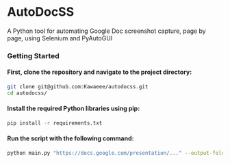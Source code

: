 # AutoDocSS
A Python tool for automating Google Doc screenshot capture, page by page, using Selenium and PyAutoGUI

### Getting Started

#### First, clone the repository and navigate to the project directory:

```bash
git clone git@github.com:Kawaeee/autodocss.git
cd autodocss/
```

#### Install the required Python libraries using pip:

```bash
pip install -r requirements.txt
```

#### Run the script with the following command:
```bash
python main.py "https://docs.google.com/presentation/..." --output-folder "output/slides"
```
